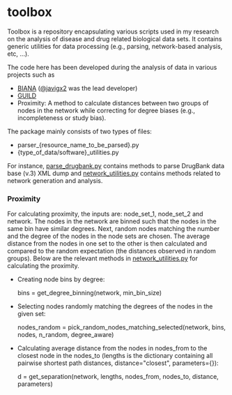 # toolbox

Toolbox is a repository encapsulating various scripts used in my research on the analysis of disease and drug related biological data sets. 
It contains generic utilities for data processing (e.g., parsing, network-based analysis, etc, ...). 

The code here has been developed during the analysis of data in various projects such as
- [BIANA](http://github.com/emreg00/biana) ([@javigx2](https://twitter.com/javigx2) was the lead developer)
- [GUILD](http://github.com/GUILD)
- Proximity: A method to calculate distances between two groups of nodes in the network while correcting for degree biases (e.g., incompleteness or study bias).

The package mainly consists of two types of files:
- parser_{resource_name_to_be_parsed}.py
- {type_of_data/software}_utilities.py

For instance, [parse_drugbank.py](parse_drugbank.py) contains methods to parse DrugBank data base (v.3) XML dump 
and [network_utilities.py](network_utilities.py) contains methods related to network generation and analysis. 

### Proximity

For calculating proximity, the inputs are: node_set_1, node_set_2 and network. 
The nodes in the network are binned such that the nodes in the same bin have similar degrees. 
Next, random nodes matching the number and the degree of the nodes in the node sets are chosen.
The average distance from the nodes in one set to the other is then calculated and compared to the 
random expectation (the distances observed in random groups).
Below are the relevant methods in [network_utilities.py](network_utilities.py) for calculating the proximity.

- Creating node bins by degree:

    bins = get_degree_binning(network, min_bin_size)
  
- Selecting nodes randomly matching the degrees of the nodes in the given set:

    nodes_random = pick_random_nodes_matching_selected(network, bins, nodes, n_random, degree_aware)

- Calculating average distance from the nodes in nodes_from to the closest node in the nodes_to (lengths is the dictionary containing all pairwise shortest path distances, distance="closest", parameters={}):

    d = get_separation(network, lengths, nodes_from, nodes_to, distance, parameters)




